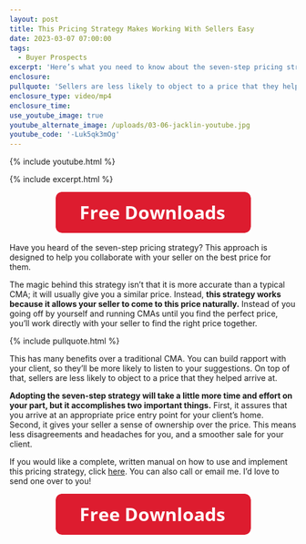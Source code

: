 ```yaml
---
layout: post
title: This Pricing Strategy Makes Working With Sellers Easy
date: 2023-03-07 07:00:00
tags:
  - Buyer Prospects
excerpt: 'Here’s what you need to know about the seven-step pricing strategy. '
enclosure:
pullquote: 'Sellers are less likely to object to a price that they helped arrive at. '
enclosure_type: video/mp4
enclosure_time:
use_youtube_image: true
youtube_alternate_image: /uploads/03-06-jacklin-youtube.jpg
youtube_code: '-Luk5qk3mOg'
---
```

{% include youtube.html %}

{% include excerpt.html %}

<center><a href="LINK"><img width="343" height="72" src="uploads/FreeDownloadsButton-343.png" /></a></center>

Have you heard of the seven-step pricing strategy? This approach is designed to help you collaborate with your seller on the best price for them.&nbsp;

The magic behind this strategy isn’t that it is more accurate than a typical CMA; it will usually give you a similar price. Instead, **this strategy works because it allows your seller to come to this price naturally.** Instead of you going off by yourself and running CMAs until you find the perfect price, you’ll work directly with your seller to find the right price together.&nbsp;

{% include pullquote.html %}

This has many benefits over a traditional CMA. You can build rapport with your client, so they’ll be more likely to listen to your suggestions. On top of that, sellers are less likely to object to a price that they helped arrive at.&nbsp;

**Adopting the seven-step strategy will take a little more time and effort on your part, but it accomplishes two important things.** First, it assures that you arrive at an appropriate price entry point for your client’s home. Second, it gives your seller a sense of ownership over the price. This means less disagreements and headaches for you, and a smoother sale for your client.&nbsp;

If you would like a complete, written manual on how to use and implement this pricing strategy, click [here](https://join.gochicagolandhomes.com/ask/58d673f17df2095109c512c3c0b31a39). You can also call or email me. I’d love to send one over to you!

<center><a href="LINK"><img width="343" height="72" src="uploads/FreeDownloadsButton-343.png" /></a></center>